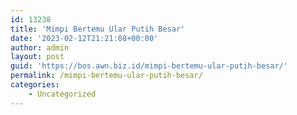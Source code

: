 ```yaml
---
id: 13238
title: 'Mimpi Bertemu Ular Putih Besar'
date: '2023-02-12T21:21:08+00:00'
author: admin
layout: post
guid: 'https://bos.awn.biz.id/mimpi-bertemu-ular-putih-besar/'
permalink: /mimpi-bertemu-ular-putih-besar/
categories:
    - Uncategorized
---
```


